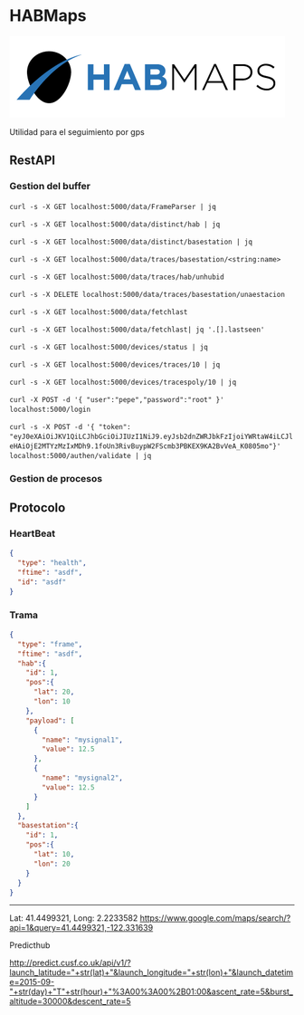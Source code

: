 # HABMaps

![](habmaps/uiserver/src/assets/img/brand/argon-react-white.png)

Utilidad para el seguimiento por gps

## RestAPI

### Gestion del buffer


`curl -s -X GET localhost:5000/data/FrameParser | jq`


`curl -s -X GET localhost:5000/data/distinct/hab | jq`


`curl -s -X GET localhost:5000/data/distinct/basestation | jq`


`curl -s -X GET localhost:5000/data/traces/basestation/<string:name>`


`curl -s -X GET localhost:5000/data/traces/hab/unhubid`


`curl -s -X DELETE localhost:5000/data/traces/basestation/unaestacion`


`curl -s -X GET localhost:5000/data/fetchlast`

`curl -s -X GET localhost:5000/data/fetchlast| jq '.[].lastseen'`


`curl -s -X GET localhost:5000/devices/status | jq`


`curl -s -X GET localhost:5000/devices/traces/10 | jq`


`curl -s -X GET localhost:5000/devices/tracespoly/10 | jq`


`curl -X POST -d '{ "user":"pepe","password":"root" }' localhost:5000/login`


`curl -s -X POST -d '{ "token": "eyJ0eXAiOiJKV1QiLCJhbGciOiJIUzI1NiJ9.eyJsb2dnZWRJbkFzIjoiYWRtaW4iLCJleHAiOjE2MTYzMzIxMDh9.1foUn3RivBuypW2FScmb3PBKEX9KA2BvVeA_K0805mo"}' localhost:5000/authen/validate | jq`

### Gestion de procesos



## Protocolo

### HeartBeat

```json
{
  "type": "health",
  "ftime": "asdf",
  "id": "asdf"
}
```


### Trama

```json
{
  "type": "frame",
  "ftime": "asdf",
  "hab":{
    "id": 1,
    "pos":{
      "lat": 20,
      "lon": 10
    },
    "payload": [
      {
        "name": "mysignal1",
        "value": 12.5
      },
      {
        "name": "mysignal2",
        "value": 12.5
      }
    ]
  },
  "basestation":{
    "id": 1,
    "pos":{
      "lat": 10,
      "lon": 20
    }
  }
}
```


-----------
Lat: 41.4499321, Long: 2.2233582
https://www.google.com/maps/search/?api=1&query=41.4499321,-122.331639


Predicthub

http://predict.cusf.co.uk/api/v1/?launch_latitude="+str(lat)+"&launch_longitude="+str(lon)+"&launch_datetime=2015-09-"+str(day)+"T"+str(hour)+"%3A00%3A00%2B01:00&ascent_rate=5&burst_altitude=30000&descent_rate=5

